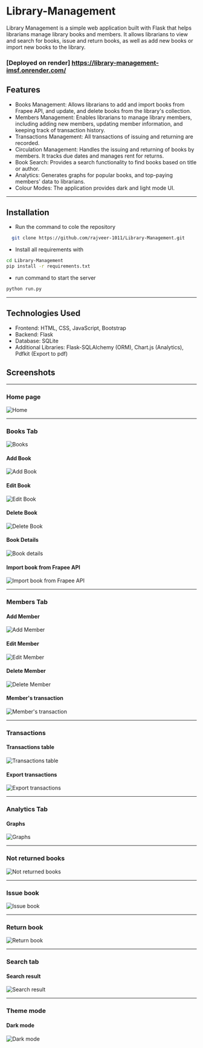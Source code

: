 # Library-Management
Library Management is a simple web application built with Flask that helps librarians manage library books and members. It allows librarians to view and search for books, issue and return books, as well as add new books or import new books to the library.

### [Deployed on render] https://library-management-imsf.onrender.com/

## Features
- Books Management: Allows librarians to add and import books from Frapee API, and update, and delete books from the library's collection.
- Members Management: Enables librarians to manage library members, including adding new members, updating member information, and keeping track of transaction history.
- Transactions Management: All transactions of issuing and returning are recorded.
- Circulation Management: Handles the issuing and returning of books by members. It tracks due dates and manages rent for returns.
- Book Search: Provides a search functionality to find books based on title or author.
- Analytics: Generates graphs for popular books, and top-paying members' data to librarians.
- Colour Modes: The application provides dark and light mode UI.

***
## Installation
- Run the command to cole the repository
```sh
  git clone https://github.com/rajveer-1011/Library-Management.git
```
- Install all requirements with
```sh
cd Library-Management
pip install -r requirements.txt
```
- run command to start the server
```sh
python run.py
```
***
## Technologies Used
- Frontend: HTML, CSS, JavaScript, Bootstrap
- Backend: Flask
- Database: SQLite
- Additional Libraries: Flask-SQLAlchemy (ORM), Chart.js (Analytics), Pdfkit (Export to pdf)

## Screenshots
***
### Home page
![Home](https://github.com/rajveer-1011/Library-Management/blob/main/Screen%20shots/Homepage.png)
***
### Books Tab
![Books](https://github.com/rajveer-1011/Library-Management/blob/main/Screen%20shots/Books%20page.png)
#### Add Book
![Add Book](https://github.com/rajveer-1011/Library-Management/blob/main/Screen%20shots/Add%20book%20page.png)
#### Edit Book
![Edit Book](https://github.com/rajveer-1011/Library-Management/blob/main/Screen%20shots/Update%20book%20page.png)
#### Delete Book
![Delete Book](https://github.com/rajveer-1011/Library-Management/blob/main/Screen%20shots/Delete%20book.png)
#### Book Details
![Book details](https://github.com/rajveer-1011/Library-Management/blob/main/Screen%20shots/Book%20details.png)
#### Import book from Frapee API
![Import book from Frapee API](https://github.com/rajveer-1011/Library-Management/blob/main/Screen%20shots/Import%20book.png)
***
### Members Tab
#### Add Member
![Add Member](https://github.com/rajveer-1011/Library-Management/blob/main/Screen%20shots/Members%20page.png)
#### Edit Member
![Edit Member](https://github.com/rajveer-1011/Library-Management/blob/main/Screen%20shots/Update%20member%20page.png)
#### Delete Member
![Delete Member](https://github.com/rajveer-1011/Library-Management/blob/main/Screen%20shots/Delete%20user.png)
#### Member's transaction
![Member's transaction](https://github.com/rajveer-1011/Library-Management/blob/main/Screen%20shots/member%20transaction%20page.png)
***
### Transactions
#### Transactions table
![Transactions table](https://github.com/rajveer-1011/Library-Management/blob/main/Screen%20shots/Transaction%20page.png)
#### Export transactions
![Export transactions](https://github.com/rajveer-1011/Library-Management/blob/main/Screen%20shots/export%20page.png)
***
### Analytics Tab
#### Graphs
![Graphs](https://github.com/rajveer-1011/Library-Management/blob/main/Screen%20shots/Analytics%20page.png)
***
### Not returned books
![Not returned books](https://github.com/rajveer-1011/Library-Management/blob/main/Screen%20shots/not%20return%20transaction.png)
***
### Issue book
![Issue book](https://github.com/rajveer-1011/Library-Management/blob/main/Screen%20shots/Issue%20book.png)
***
### Return book
![Return book](https://github.com/rajveer-1011/Library-Management/blob/main/Screen%20shots/Return%20book.png)
***
### Search tab
#### Search result
![Search result](https://github.com/rajveer-1011/Library-Management/blob/main/Screen%20shots/search%20page.png)
***
### Theme mode
#### Dark mode
![Dark mode](https://github.com/rajveer-1011/Library-Management/blob/main/Screen%20shots/dark%20mode.png)

  


